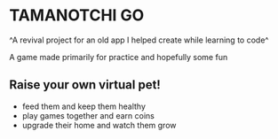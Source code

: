 # TAMANOTCHI GO
^A revival project for an old app I helped create while learning to code^

A game made primarily for practice and hopefully some fun

## Raise your own virtual pet!

- feed them and keep them healthy
- play games together and earn coins
- upgrade their home and watch them grow